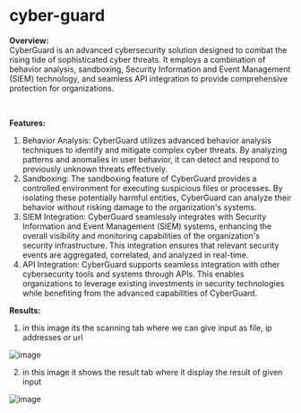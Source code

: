 # cyber-guard 

<b>Overview:</b> <br>
CyberGuard is an advanced cybersecurity solution designed to combat the rising tide of sophisticated cyber threats. It employs a combination of behavior analysis, sandboxing, Security Information and Event Management (SIEM) technology, and seamless API integration to provide comprehensive protection for organizations.

<br>

<b> Features: </b> <br>
1) Behavior Analysis: CyberGuard utilizes advanced behavior analysis techniques to identify and mitigate complex cyber threats. By analyzing patterns and anomalies in user behavior, it can detect and respond to previously unknown threats effectively. 
2) Sandboxing: The sandboxing feature of CyberGuard provides a controlled environment for executing suspicious files or processes. By isolating these potentially harmful entities, CyberGuard can analyze their behavior without risking damage to the organization's systems. 
3) SIEM Integration: CyberGuard seamlessly integrates with Security Information and Event Management (SIEM) systems, enhancing the overall visibility and monitoring capabilities of the organization's security infrastructure. This integration ensures that relevant security events are aggregated, correlated, and analyzed in real-time. 
4) API Integration: CyberGuard supports seamless integration with other cybersecurity tools and systems through APIs. This enables organizations to leverage existing investments in security technologies while benefiting from the advanced capabilities of CyberGuard.

<b> Results: </b>

1) in this  image its the scanning tab where we can give input as file, ip addresses or url

![image](https://github.com/kvishnudas05/cyber-guard/assets/71248979/466e8c6d-82a9-43d2-b8b5-2fe6d9e050d2)

2) in this  image it shows the result tab where it display the result of given input

![image](https://github.com/kvishnudas05/cyber-guard/assets/71248979/52b8af2f-d4d4-4350-b29b-39e7ae9262f4)

